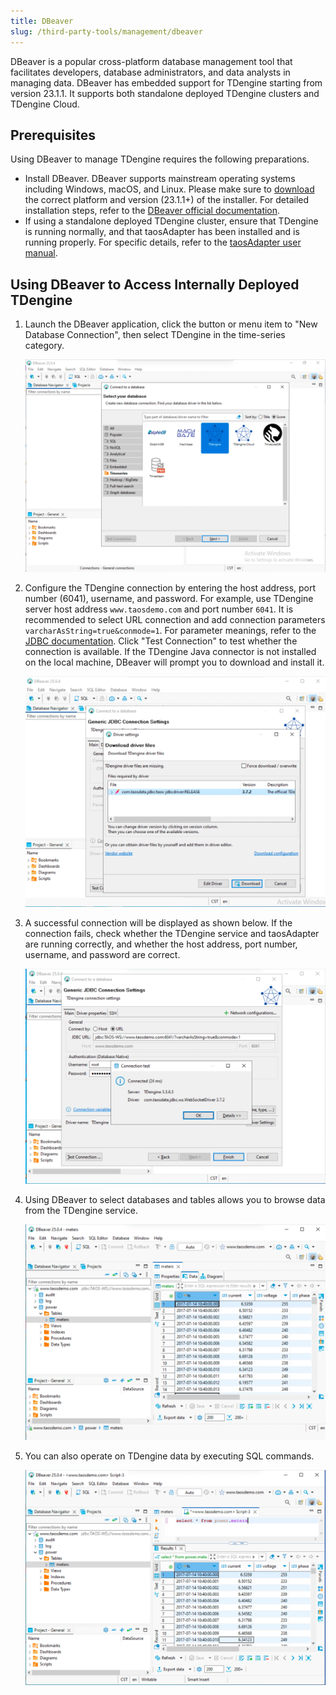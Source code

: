```yaml
---
title: DBeaver
slug: /third-party-tools/management/dbeaver
---
```


DBeaver is a popular cross-platform database management tool that facilitates developers, database administrators, and data analysts in managing data. DBeaver has embedded support for TDengine starting from version 23.1.1. It supports both standalone deployed TDengine clusters and TDengine Cloud.

## Prerequisites

Using DBeaver to manage TDengine requires the following preparations.

- Install DBeaver. DBeaver supports mainstream operating systems including Windows, macOS, and Linux. Please make sure to [download](https://dbeaver.io/download/) the correct platform and version (23.1.1+) of the installer. For detailed installation steps, refer to the [DBeaver official documentation](https://github.com/dbeaver/dbeaver/wiki/Installation).
- If using a standalone deployed TDengine cluster, ensure that TDengine is running normally, and that taosAdapter has been installed and is running properly. For specific details, refer to the [taosAdapter user manual](../../../tdengine-reference/components/taosadapter).

## Using DBeaver to Access Internally Deployed TDengine

1. Launch the DBeaver application, click the button or menu item to "New Database Connection", then select TDengine in the time-series category.

   ![](../../assets/dbeaver-01.webp)

2. Configure the TDengine connection by entering the host address, port number (6041), username, and password. For example, use TDengine server host address `www.taosdemo.com` and port number `6041`. It is recommended to select URL connection and add connection parameters `varcharAsString=true&conmode=1`. For parameter meanings, refer to the [JDBC documentation](../../../tdengine-reference/client-libraries/java/#properties). Click "Test Connection" to test whether the connection is available. If the TDengine Java connector is not installed on the local machine, DBeaver will prompt you to download and install it.

   ![](../../assets/dbeaver-02.webp)

3. A successful connection will be displayed as shown below. If the connection fails, check whether the TDengine service and taosAdapter are running correctly, and whether the host address, port number, username, and password are correct.

   ![](../../assets/dbeaver-03.webp)

4. Using DBeaver to select databases and tables allows you to browse data from the TDengine service.

   ![](../../assets/dbeaver-04.webp)

5. You can also operate on TDengine data by executing SQL commands.

   ![](../../assets/dbeaver-05.webp)
